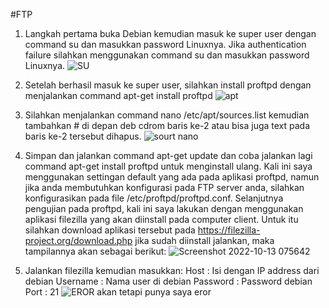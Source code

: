 #FTP

1. Langkah pertama buka Debian kemudian masuk ke super user dengan command su dan masukkan password Linuxnya. Jika authentication failure silahkan menggunakan command su dan masukkan password Linuxnya.
![SU](https://user-images.githubusercontent.com/112459285/195469206-0e400e8c-aeae-41b7-b648-2f0dd5448f4c.png)

2. Setelah berhasil masuk ke super user, silahkan install proftpd dengan menjalankan command apt-get install proftpd
![apt](https://user-images.githubusercontent.com/112459285/195469223-618c03d1-4a3e-4fac-bb55-ea1d6dc486bd.png)

3. Silahkan menjalankan command nano /etc/apt/sources.list kemudian tambahkan # di depan deb cdrom baris ke-2 atau bisa juga text pada baris ke-2 tersebut dihapus.
![sourt nano](https://user-images.githubusercontent.com/112459285/195469237-9286d4cd-cd91-4913-926e-b855899a9892.png)

4. Simpan dan jalankan command apt-get update dan coba jalankan lagi command apt-get install proftpd untuk menginstall ulang. Kali ini saya menggunakan settingan default yang ada pada aplikasi proftpd, namun jika anda membutuhkan konfigurasi pada FTP server anda, silahkan konfigurasikan pada file /etc/proftpd/proftpd.conf. Selanjutnya pengujian pada proftpd, kali ini saya lakukan dengan menggunakan aplikasi filezilla yang akan diinstall pada computer client. Untuk itu silahkan download aplikasi tersebut pada https://filezilla-project.org/download.php jika sudah diinstall jalankan, maka tampilannya akan sebagai berikut:
![Screenshot 2022-10-13 075642](https://user-images.githubusercontent.com/112459285/195469264-6f3fd2b2-8f26-436f-8caa-aa0dca7ea8e4.png)

5. Jalankan filezilla kemudian masukkan: Host : Isi dengan IP address dari debian Username : Nama user di debian Password : Password debian Port : 21
![EROR](https://user-images.githubusercontent.com/112459285/195469275-6fa679b6-2350-4163-b530-bf43b83fd6ce.png)
akan tetapi punya saya eror
